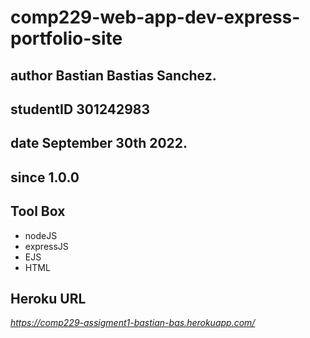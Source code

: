 # comp229-web-app-dev-express-portfolio-site

## **author** Bastian Bastias Sanchez. 
## **studentID** 301242983 
## **date** September 30th 2022.
## **since**  1.0.0



## **Tool Box**
- nodeJS
- expressJS
- EJS
- HTML

## **Heroku URL**
_https://comp229-assigment1-bastian-bas.herokuapp.com/_